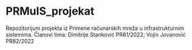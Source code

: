 # PRMuIS_projekat
Repozitorijum projekta iz Primene računarskih mreža u infrastrukturnim sistemima. Članovi tima: Dimitrije Stanković PR81/2022; Vojin Jovanović PR82/2022

